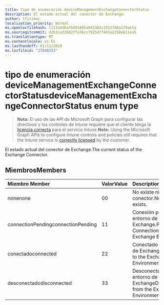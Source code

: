 ```yaml
---
title: tipo de enumeración deviceManagementExchangeConnectorStatus
description: El estado actual del conector de Exchange.
author: tfitzmac
localization_priority: Normal
ms.openlocfilehash: c113a4d6af6493405a943384c2552f88a179ae5a
ms.sourcegitcommit: d2b3ca32602ffa76cc7925d7f4d1e2258e611ea5
ms.translationtype: MT
ms.contentlocale: es-ES
ms.lasthandoff: 01/11/2019
ms.locfileid: "27840253"
---
```

# <a name="devicemanagementexchangeconnectorstatus-enum-type"></a><span data-ttu-id="75ab0-103">tipo de enumeración deviceManagementExchangeConnectorStatus</span><span class="sxs-lookup"><span data-stu-id="75ab0-103">deviceManagementExchangeConnectorStatus enum type</span></span>

> <span data-ttu-id="75ab0-104">**Nota:** El uso de las API de Microsoft Graph para configurar las directivas y los controles de Intune requiere que el cliente tenga la [licencia correcta](https://go.microsoft.com/fwlink/?linkid=839381) para el servicio Intune.</span><span class="sxs-lookup"><span data-stu-id="75ab0-104">**Note:** Using the Microsoft Graph APIs to configure Intune controls and policies still requires that the Intune service is [correctly licensed](https://go.microsoft.com/fwlink/?linkid=839381) by the customer.</span></span>

<span data-ttu-id="75ab0-105">El estado actual del conector de Exchange.</span><span class="sxs-lookup"><span data-stu-id="75ab0-105">The current status of the Exchange Connector.</span></span>
## <a name="members"></a><span data-ttu-id="75ab0-106">Miembros</span><span class="sxs-lookup"><span data-stu-id="75ab0-106">Members</span></span>
|<span data-ttu-id="75ab0-107">Miembro	</span><span class="sxs-lookup"><span data-stu-id="75ab0-107">Member</span></span>|<span data-ttu-id="75ab0-108">Valor</span><span class="sxs-lookup"><span data-stu-id="75ab0-108">Value</span></span>|<span data-ttu-id="75ab0-109">Description</span><span class="sxs-lookup"><span data-stu-id="75ab0-109">Description</span></span>|
|:---|:---|:---|
|<span data-ttu-id="75ab0-110">none</span><span class="sxs-lookup"><span data-stu-id="75ab0-110">none</span></span>|<span data-ttu-id="75ab0-111">0</span><span class="sxs-lookup"><span data-stu-id="75ab0-111">0</span></span>|<span data-ttu-id="75ab0-112">No existe ningún conector.</span><span class="sxs-lookup"><span data-stu-id="75ab0-112">No Connector exists.</span></span>|
|<span data-ttu-id="75ab0-113">connectionPending</span><span class="sxs-lookup"><span data-stu-id="75ab0-113">connectionPending</span></span>|<span data-ttu-id="75ab0-114">1</span><span class="sxs-lookup"><span data-stu-id="75ab0-114">1</span></span>|<span data-ttu-id="75ab0-115">Conexión pendiente al entorno de Exchange.</span><span class="sxs-lookup"><span data-stu-id="75ab0-115">Pending Connection to the Exchange Environment.</span></span>|
|<span data-ttu-id="75ab0-116">conectado</span><span class="sxs-lookup"><span data-stu-id="75ab0-116">connected</span></span>|<span data-ttu-id="75ab0-117">2</span><span class="sxs-lookup"><span data-stu-id="75ab0-117">2</span></span>|<span data-ttu-id="75ab0-118">Conectado al entorno de Exchange</span><span class="sxs-lookup"><span data-stu-id="75ab0-118">Connected to the Exchange Environment</span></span>|
|<span data-ttu-id="75ab0-119">desconectado</span><span class="sxs-lookup"><span data-stu-id="75ab0-119">disconnected</span></span>|<span data-ttu-id="75ab0-120">3</span><span class="sxs-lookup"><span data-stu-id="75ab0-120">3</span></span>|<span data-ttu-id="75ab0-121">Desconectado desde el entorno de Exchange</span><span class="sxs-lookup"><span data-stu-id="75ab0-121">Disconnected from the Exchange Environment</span></span>|



